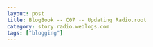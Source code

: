 ```yaml
---
layout: post
title: BlogBook -- C07 -- Updating Radio.root
category: story.radio.weblogs.com
tags: ["blogging"]
---
```

<head>
<meta http-equiv="Content-Type" content="text/html; charset=UTF-8">
    <meta http-equiv="Expires" content="Mon, 01 Jan 1990 01:00:00 GMT">
    <title>BlogBook :: C07 :: Updating Radio.root</title>
    <style type="text/css">
      body {
        margin-top: 0px;
        margin-left: 0px;
        margin-right: 0px;
        margin-bottom: 0px;
        }

      body, td, p {
        font-family: verdana, sans-serif;
        font-size: 90%;
        }

      h2 { 
        font-family: Verdana, Arial, Helvetica, sans-serif; font-size: 24px; font-weight: bold
        }
      .header {
        font-family: Verdana, Arial, Helvetica, sans-serif; font-size: 40px; font-weight: bold
        }
      .realsmall {
        font-family: Verdana, Arial, Helvetica, sans-serif; font-size: 9px;
        }
      .small {
        font-family: Verdana, Arial, Helvetica, sans-serif; font-size: 10px;
        }
      </style>
    </head>

| 

 |

| ![](http://radio.weblogs.com/0103807/images/trans60x60.gif)  
 | Last updated: 6/5/2002; 8:35:18 AM  
 | ![](http://radio.weblogs.com/0103807/images/trans60x60.gif) |

| ![](http://radio.weblogs.com/0103807/images/trans60x1.gif)  
 | 

<font size="+3"><b><a href="http://radio.weblogs.com/0103807/" style="color:black; text-decoration:none">The FuzzyBlog!</a></b></font>  
_Marketing 101. Consulting 101. PHP Consulting. Random geeky stuff. I Blog Therefore I Am._

<font size="+1"><b>BlogBook :: C07 :: Updating Radio.root</b></font>

## Updating Radio.root

If you read any documentation on Radio, you will often see references to "Start by updating Radio.root".&nbsp; This begins close to every piece of official UserLand documentation and can be confusing.&nbsp; Here's what this means.&nbsp; Radio.root is a single file shipped standard with every copy of Radio.&nbsp; This file contains Radio's internal "database" and much of Radio's actual code as a large portion of Radio itself is actually written in UserTalk, Radio's own scripting language.&nbsp; Thus, the instruction "Update Radio.root", really means "Update the Radio program but without exiting the product or running a Setup program".&nbsp; Unlike most programs, Radio is able to update itself with new features and bug fixes over the Internet.&nbsp; While this happens automatically every night, you also sometimes need to do it manually to get the latest features.

Here's how to update Radio.root.

1. Make sure that Radio is running.
2. Go to this url:   
  
[http://127.0.0.1:5335/system/pages/updateRadioRoot](http://127.0.0.1:5335/system/pages/updateRadioRoot)  
3. Click the Update Now button and Radio will update the Radio.root file provided that you have Internet access.

&nbsp;

  
  

<script language="JavaScript" type="text/javascript"><!--
	var imageUrl = "http://subhonker6.userland.com/weblogStats/count.gif";
	var imageTag = "<img src=\"" + imageUrl + "?group=radio1&usernum=103807&referer=" + escape (document.referrer) + "\" height=\"1\" width=\"1\">";
	document.write (imageTag);
	//--></script>

 | ![](http://radio.weblogs.com/0103807/images/trans60x1.gif)  
 |
| ![](http://radio.weblogs.com/0103807/images/trans60x60.gif)  
 | Copyright 2002 © The FuzzyStuff  
 | ![](http://radio.weblogs.com/0103807/images/trans60x60.gif)  
 |

